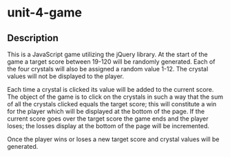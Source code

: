 # unit-4-game

## Description
This is a JavaScript game utilizing the jQuery library. At the start of the game a target score between 19-120 will be randomly generated. Each of the four crystals will also be assigned a random value 1-12. The crystal values will not be displayed to the player. 

Each time a crystal is clicked its value will be added to the current score. The object of the game is to click on the crystals in such a way that the sum of all the crystals clicked equals the target score; this will constitute a win for the player which will be displayed at the bottom of the page. If the current score goes over the target score the game ends and the player loses; the losses display at the bottom of the page will be incremented. 

Once the player wins or loses a new target score and crystal values will be generated.
